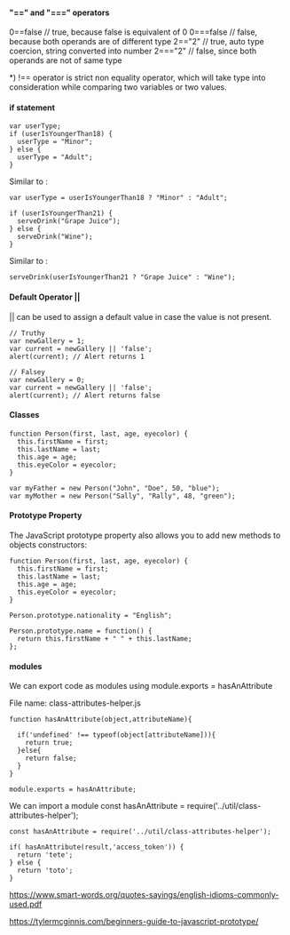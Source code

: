 
#### "==" and "===" operators


0==false   // true, because false is equivalent of 0
0===false  // false, because both operands are of different type
2=="2"     // true, auto type coercion, string converted into number
2==="2"    // false, since both operands are not of same type

*)  !== operator is strict non equality operator, which will take type into consideration while comparing two variables or two values.


#### if statement

````
var userType;
if (userIsYoungerThan18) {
  userType = "Minor";
} else {
  userType = "Adult";
}
````
Similar to :

```
var userType = userIsYoungerThan18 ? "Minor" : "Adult";
```

```
if (userIsYoungerThan21) {
  serveDrink("Grape Juice");
} else {
  serveDrink("Wine");
}
```
Similar to :
```
serveDrink(userIsYoungerThan21 ? "Grape Juice" : "Wine");
```

#### Default Operator ||

|| can be used to  assign a default  value in case the value is not present.

```
// Truthy
var newGallery = 1;
var current = newGallery || 'false';
alert(current); // Alert returns 1
````

````
// Falsey
var newGallery = 0;
var current = newGallery || 'false';
alert(current); // Alert returns false
````


#### Classes

```
function Person(first, last, age, eyecolor) {
  this.firstName = first;
  this.lastName = last;
  this.age = age;
  this.eyeColor = eyecolor;
}

var myFather = new Person("John", "Doe", 50, "blue");
var myMother = new Person("Sally", "Rally", 48, "green");
```

#### Prototype Property

The JavaScript prototype property also allows you to add new methods to objects constructors:

```
function Person(first, last, age, eyecolor) {
  this.firstName = first;
  this.lastName = last;
  this.age = age;
  this.eyeColor = eyecolor;
}
````

```
Person.prototype.nationality = "English";

Person.prototype.name = function() {
  return this.firstName + " " + this.lastName;
};
```


#### modules

We can export code as modules  using module.exports = hasAnAttribute

File name: class-attributes-helper.js
```
function hasAnAttribute(object,attributeName){

  if('undefined' !== typeof(object[attributeName])){
    return true;
  }else{
    return false;
  }
}

module.exports = hasAnAttribute;

```
We can import a module const hasAnAttribute = require('../util/class-attributes-helper');

```
const hasAnAttribute = require('../util/class-attributes-helper');

if( hasAnAttribute(result,'access_token')) {
  return 'tete';
} else {
  return 'toto';
}
```

https://www.smart-words.org/quotes-sayings/english-idioms-commonly-used.pdf

https://tylermcginnis.com/beginners-guide-to-javascript-prototype/
